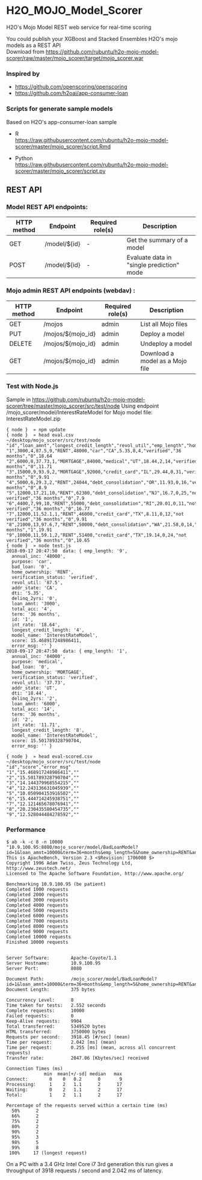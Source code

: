 # H2O_MOJO_Model_Scorer
H2O's Mojo Model REST web service for real-time scoring

You could publish your XGBoost and Stacked Ensembles H2O's mojo models as a REST API  
Download from https://github.com/rubuntu/h2o-mojo-model-scorer/raw/master/mojo_scorer/target/mojo_scorer.war

### Inspired by
* https://github.com/openscoring/openscoring
* https://github.com/h2oai/app-consumer-loan

### Scripts for generate sample models
Based on H2O's app-consumer-loan sample
* R  
  https://raw.githubusercontent.com/rubuntu/h2o-mojo-model-scorer/master/mojo_scorer/script.Rmd

* Python  
  https://raw.githubusercontent.com/rubuntu/h2o-mojo-model-scorer/master/mojo_scorer/script.py

## REST API 

### Model REST API endpoints:

| HTTP method | Endpoint | Required role(s) | Description |
| ----------- | -------- | ---------------- | ----------- |
| GET | /model/${id} | - | Get the summary of a model |
| POST | /model/${id} | - | Evaluate data in "single prediction" mode |

### Mojo admin REST API endpoints (webdav) :

| HTTP method | Endpoint | Required role(s) | Description |
| ----------- | -------- | ---------------- | ----------- |
| GET | /mojos | admin | List all Mojo files |
| PUT | /mojos/${mojo_id} | admin | Deploy a model |
| DELETE | /mojos/${mojo_id} | admin | Undeploy a model |
| GET | /mojos/${mojo_id} | admin | Download a model as a Mojo file |


### Test with Node.js 
Sample in https://github.com/rubuntu/h2o-mojo-model-scorer/tree/master/mojo_scorer/src/test/node
Using endpoint /mojo_scorer/model/InterestRateModel for Mojo model file: InterestRateModel.zip

```
{ node }  » npm update
{ node }  » head eval.csv                                                                                              ~/desktop/mojo_scorer/src/test/node
"id","loan_amnt","longest_credit_length","revol_util","emp_length","home_ownership","annual_inc","purpose","addr_state","dti","delinq_2yrs","total_acc","verification_status","term","bad_loan","int_rate"
"1",3000,4,87.5,9,"RENT",48000,"car","CA",5.35,0,4,"verified","36 months","0",18.64
"2",6000,8,37.73,1,"MORTGAGE",84000,"medical","UT",18.44,2,14,"verified","36 months","0",11.71
"3",15000,9,93.9,2,"MORTGAGE",92000,"credit_card","IL",29.44,0,31,"verified","36 months","0",9.91
"4",5000,6,29.3,2,"RENT",24044,"debt_consolidation","OR",11.93,0,16,"verified","36 months","0",8.9
"5",12000,17,21,10,"RENT",62300,"debt_consolidation","NJ",16.7,0,25,"not verified","36 months","0",7.9
"6",4400,7,99,10,"RENT",55000,"debt_consolidation","RI",20.01,0,11,"not verified","36 months","0",16.77
"7",12000,11,52.1,1,"RENT",46000,"credit_card","TX",8.11,0,12,"not verified","36 months","0",9.91
"8",21000,13,97.6,7,"RENT",50000,"debt_consolidation","WA",21.58,0,14,"verified","60 months","1",19.91
"9",10000,11,59.1,2,"RENT",51400,"credit_card","TX",19.14,0,24,"not verified","36 months","0",10.65
{ node }  » node test.js   
2018-09-17 20:47:50  data: { emp_length: '9',
  annual_inc: '48000',
  purpose: 'car',
  bad_loan: '0',
  home_ownership: 'RENT',
  verification_status: 'verified',
  revol_util: '87.5',
  addr_state: 'CA',
  dti: '5.35',
  delinq_2yrs: '0',
  loan_amnt: '3000',
  total_acc: '4',
  term: '36 months',
  id: '1',
  int_rate: '18.64',
  longest_credit_length: '4',
  model_name: 'InterestRateModel',
  score: 15.468917248986411,
  error_msg: '' }
2018-09-17 20:47:50  data: { emp_length: '1',
  annual_inc: '84000',
  purpose: 'medical',
  bad_loan: '0',
  home_ownership: 'MORTGAGE',
  verification_status: 'verified',
  revol_util: '37.73',
  addr_state: 'UT',
  dti: '18.44',
  delinq_2yrs: '2',
  loan_amnt: '6000',
  total_acc: '14',
  term: '36 months',
  id: '2',
  int_rate: '11.71',
  longest_credit_length: '8',
  model_name: 'InterestRateModel',
  score: 15.501789328790704,
  error_msg: '' }

{ node }  » head eval-scored.csv                                                                                       ~/desktop/mojo_scorer/src/test/node
"id","score","error_msg"
"1","15.468917248986411",""
"2","15.501789328790704",""
"3","14.144379968554215",""
"4","12.243136631045939",""
"5","10.050904153916502",""
"6","15.444714245938751",""
"7","12.121465678076941",""
"8","20.230435580454735",""
"9","12.528044484278592",""

```
### Performance
```
$ ab -k -c 8 -n 10000 "10.9.100.95:8080/mojo_scorer/model/BadLoanModel?id=1&loan_amnt=10000&term=36+months&emp_length=5&home_ownership=RENT&annual_inc=60000&verification_status=verified&income&purpose=debt_consolidation&addr_state=FL&dti=3&delinq_2yrs=0&revol_util=35&total_acc=4&longest_credit_length=10"
This is ApacheBench, Version 2.3 <$Revision: 1706008 $>
Copyright 1996 Adam Twiss, Zeus Technology Ltd, http://www.zeustech.net/
Licensed to The Apache Software Foundation, http://www.apache.org/

Benchmarking 10.9.100.95 (be patient)
Completed 1000 requests
Completed 2000 requests
Completed 3000 requests
Completed 4000 requests
Completed 5000 requests
Completed 6000 requests
Completed 7000 requests
Completed 8000 requests
Completed 9000 requests
Completed 10000 requests
Finished 10000 requests


Server Software:        Apache-Coyote/1.1
Server Hostname:        10.9.100.95
Server Port:            8080

Document Path:          /mojo_scorer/model/BadLoanModel?id=1&loan_amnt=10000&term=36+months&emp_length=5&home_ownership=RENT&annual_inc=60000&verification_status=verified&income&purpose=debt_consolidation&addr_state=FL&dti=3&delinq_2yrs=0&revol_util=35&total_acc=4&longest_credit_length=10
Document Length:        375 bytes

Concurrency Level:      8
Time taken for tests:   2.552 seconds
Complete requests:      10000
Failed requests:        0
Keep-Alive requests:    9904
Total transferred:      5349520 bytes
HTML transferred:       3750000 bytes
Requests per second:    3918.45 [#/sec] (mean)
Time per request:       2.042 [ms] (mean)
Time per request:       0.255 [ms] (mean, across all concurrent requests)
Transfer rate:          2047.06 [Kbytes/sec] received

Connection Times (ms)
              min  mean[+/-sd] median   max
Connect:        0    0   0.2      0       9
Processing:     1    2   1.1      2      17
Waiting:        0    2   1.1      2      17
Total:          1    2   1.1      2      17

Percentage of the requests served within a certain time (ms)
  50%      2
  66%      2
  75%      2
  80%      2
  90%      2
  95%      3
  98%      5
  99%      8
 100%     17 (longest request)

```
On a PC with a 3.4 GHz Intel Core i7 3rd generation this run gives a throughput of 3918 requests / second and 2.042 ms of latency.
